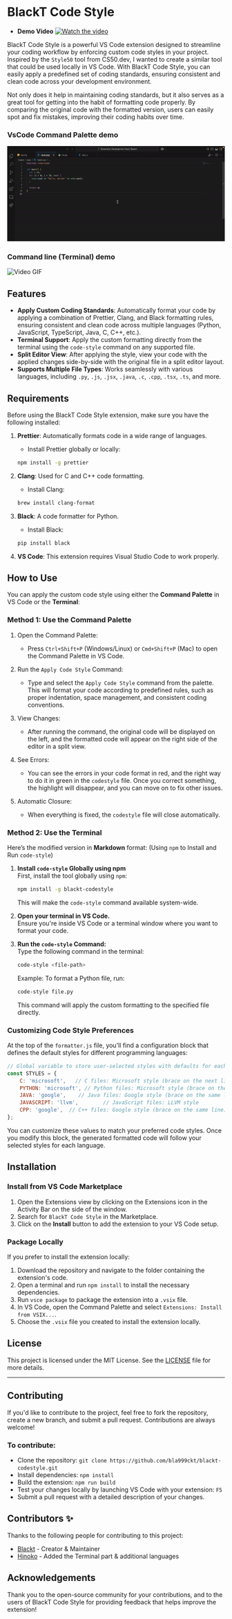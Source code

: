 # BlackT Code Style

- **Demo Video**
[![Watch the video](https://img.youtube.com/vi/B1cwmkKPMgo/maxresdefault.jpg)](https://youtu.be/B1cwmkKPMgo)

BlackT Code Style is a powerful VS Code extension designed to streamline your coding workflow by enforcing custom code styles in your project. Inspired by the `Style50` tool from CS50.dev, I wanted to create a similar tool that could be used locally in VS Code. With BlackT Code Style, you can easily apply a predefined set of coding standards, ensuring consistent and clean code across your development environment.

Not only does it help in maintaining coding standards, but it also serves as a great tool for getting into the habit of formatting code properly. By comparing the original code with the formatted version, users can easily spot and fix mistakes, improving their coding habits over time.

### VsCode Command Palette demo

![Video GIF](images/codestyle.gif)

### Command line (Terminal) demo

![Video GIF](https://github.com/hinokonoko77/blackt-codestyle/blob/master/images/outputf.gif)

## Features

- **Apply Custom Coding Standards**: Automatically format your code by applying a combination of Prettier, Clang, and Black formatting rules, ensuring consistent and clean code across multiple languages (Python, JavaScript, TypeScript, Java, C, C++, etc.).
- **Terminal Support**: Apply the custom formatting directly from the terminal using the `code-style` command on any supported file.
- **Split Editor View**: After applying the style, view your code with the applied changes side-by-side with the original file in a split editor layout.
- **Supports Multiple File Types**: Works seamlessly with various languages, including `.py`, `.js`, `.jsx`, `.java`, `.c`, `.cpp`, `.tsx`, `.ts`, and more.

## Requirements

Before using the BlackT Code Style extension, make sure you have the following installed:

1. **Prettier**: Automatically formats code in a wide range of languages.
    - Install Prettier globally or locally:
    ```bash
    npm install -g prettier
    ```

2. **Clang**: Used for C and C++ code formatting.
    - Install Clang:
    ```bash
    brew install clang-format
    ```

3. **Black**: A code formatter for Python.
    - Install Black:
    ```bash
    pip install black
    ```

4. **VS Code**: This extension requires Visual Studio Code to work properly.

## How to Use

You can apply the custom code style using either the **Command Palette** in VS Code or the **Terminal**:

### Method 1: Use the Command Palette
1. Open the Command Palette:
    - Press `Ctrl+Shift+P` (Windows/Linux) or `Cmd+Shift+P` (Mac) to open the Command Palette in VS Code.

2. Run the `Apply Code Style` Command:
    - Type and select the `Apply Code Style` command from the palette. This will format your code according to predefined rules, such as proper indentation, space management, and consistent coding conventions.

3. View Changes:
    - After running the command, the original code will be displayed on the left, and the formatted code will appear on the right side of the editor in a split view.

4. See Errors:
    - You can see the errors in your code format in red, and the right way to do it in green in the `codestyle` file. Once you correct something, the highlight will disappear, and you can move on to fix other issues.

5. Automatic Closure:
    - When everything is fixed, the `codestyle` file will close automatically.

### Method 2: Use the Terminal
Here’s the modified version in **Markdown** format:
 (Using `npm` to Install and Run `code-style`)

1. **Install `code-style` Globally using npm**  
   First, install the tool globally using `npm`:  
   ```bash
   npm install -g blackt-codestyle
   ```
   This will make the `code-style` command available system-wide.

2. **Open your terminal in VS Code.**  
   Ensure you're inside VS Code or a terminal window where you want to format your code.

3. **Run the `code-style` Command:**  
   Type the following command in the terminal:  
   ```bash
   code-style <file-path>
   ```
   Example: To format a Python file, run:  
   ```bash
   code-style file.py
   ```
   This command will apply the custom formatting to the specified file directly.

### Customizing Code Style Preferences

At the top of the `formatter.js` file, you'll find a configuration block that defines the default styles for different programming languages:

```javascript
// Global variable to store user-selected styles with defaults for each language
const STYLES = {
    C: 'microsoft',   // C files: Microsoft style (brace on the next line)
    PYTHON: 'microsoft', // Python files: Microsoft style (brace on the next line)
    JAVA: 'google',    // Java files: Google style (brace on the same line)
    JAVASCRIPT: 'llvm',        // JavaScript files: LLVM style
    CPP: 'google',  // C++ files: Google style (brace on the same line)
};
```

You can customize these values to match your preferred code styles. Once you modify this block, the generated formatted code will follow your selected styles for each language.

## Installation

### Install from VS Code Marketplace
1. Open the Extensions view by clicking on the Extensions icon in the Activity Bar on the side of the window.
2. Search for `BlackT Code Style` in the Marketplace.
3. Click on the **Install** button to add the extension to your VS Code setup.

### Package Locally
If you prefer to install the extension locally:
1. Download the repository and navigate to the folder containing the extension's code.
2. Open a terminal and run `npm install` to install the necessary dependencies.
3. Run `vsce package` to package the extension into a `.vsix` file.
4. In VS Code, open the Command Palette and select `Extensions: Install from VSIX...`.
5. Choose the `.vsix` file you created to install the extension locally.

## License

This project is licensed under the MIT License. See the [LICENSE](LICENSE) file for more details.

---

## Contributing

If you'd like to contribute to the project, feel free to fork the repository, create a new branch, and submit a pull request. Contributions are always welcome!

### To contribute:
- Clone the repository: `git clone https://github.com/bla999ckt/blackt-codestyle.git`
- Install dependencies: `npm install`
- Build the extension: `npm run build`
- Test your changes locally by launching VS Code with your extension: `F5`
- Submit a pull request with a detailed description of your changes.

## Contributors ✨

Thanks to the following people for contributing to this project:

- [Blackt](https://github.com/bla999ckt) - Creator & Maintainer
- [Hinoko](https://github.com/hinokonoko77) - Added the Terminal part & additional languages 

## Acknowledgements

Thank you to the open-source community for your contributions, and to the users of BlackT Code Style for providing feedback that helps improve the extension!

